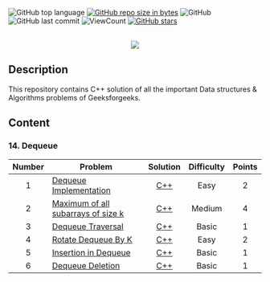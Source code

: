 ![GitHub top language](https://img.shields.io/github/languages/top/satyarthiabhay/Data-Structure-and-Algorithm-GFG?style=flat)
[![GitHub repo size in bytes](https://img.shields.io/github/repo-size/satyarthiabhay/Hackerrank-SQL-Challenges.svg)](https://github.com/satyarthiabhay/Data-Structure-and-Algorithm-GFG)
![GitHub](https://img.shields.io/github/license/satyarthiabhay/Data-Structure-and-Algorithm-GFG?style=flat)
![GitHub last commit](https://img.shields.io/github/last-commit/satyarthiabhay/Data-Structure-and-Algorithm-GFG?style=flat)
![ViewCount](https://views.whatilearened.today/views/github/satyarthiabhay/Data-Structure-and-Algorithm-GFG.svg?cache=remove)
[![GitHub stars](https://img.shields.io/github/stars/satyarthiabhay/Data-Structure-and-Algorithm-GFG.svg)](https://github.com/satyarthiabhay/Data-Structure-and-Algorithm-GFG)

<p align="center">  
	<br>
	<a href="https://auth.geeksforgeeks.org/user/satyarthiabhay/profile">
        <img src="https://svgshare.com/i/ZTU.svg"> 
    </a>
    <br>
</p>


## Description
This repository contains C++ solution of all the important Data structures & Algorithms problems of Geeksforgeeks.

## Content

### 14. Dequeue

| Number | Problem | Solution | Difficulty | Points |
|:------:|---------|:--------:|:----------:|:------:|
| 1 | [Dequeue Implementation](https://practice.geeksforgeeks.org/problems/deque-implementations/1) | [C++](/14.%20Deque/01.%20Deque%20Implementations.cpp) | Easy | 2 |
| 2 | [Maximum of all subarrays of size k](https://practice.geeksforgeeks.org/problems/maximum-of-all-subarrays-of-size-k3101/1) | [C++](/14.%20Deque/02.%20Maximum%20of%20all%20subarrays%20of%20size%20k.cpp) | Medium | 4
| 3 | [Dequeue Traversal](https://practice.geeksforgeeks.org/problems/dequeue-traversal/1) | [C++](/14.%20Deque/03.%20Dequeue%20Traversal.cpp) | Basic | 1
| 4 | [Rotate Dequeue By K](https://practice.geeksforgeeks.org/problems/rotate-deque-by-k/1) | [C++](/14.%20Deque/04.%20Rotate%20Deque%20By%20K.cpp) | Easy | 2
| 5 | [Insertion in Dequeue](https://practice.geeksforgeeks.org/problems/insertion-in-deque/1) | [C++](/14.%20Deque/05.%20Insertion%20in%20deque.cpp) | Basic | 1
| 6 | [Dequeue Deletion](https://practice.geeksforgeeks.org/problems/deque-deletion/1/) | [C++](/14.%20Deque/06.%20Deque%20deletion.cpp) | Basic | 1
